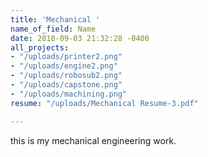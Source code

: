 ```yaml
---
title: 'Mechanical '
name_of_field: Name
date: 2018-09-03 21:32:28 -0400
all_projects:
- "/uploads/printer2.png"
- "/uploads/engine2.png"
- "/uploads/robosub2.png"
- "/uploads/capstone.png"
- "/uploads/machining.png"
resume: "/uploads/Mechanical Resume-3.pdf"

---
```

this is my mechanical engineering work.